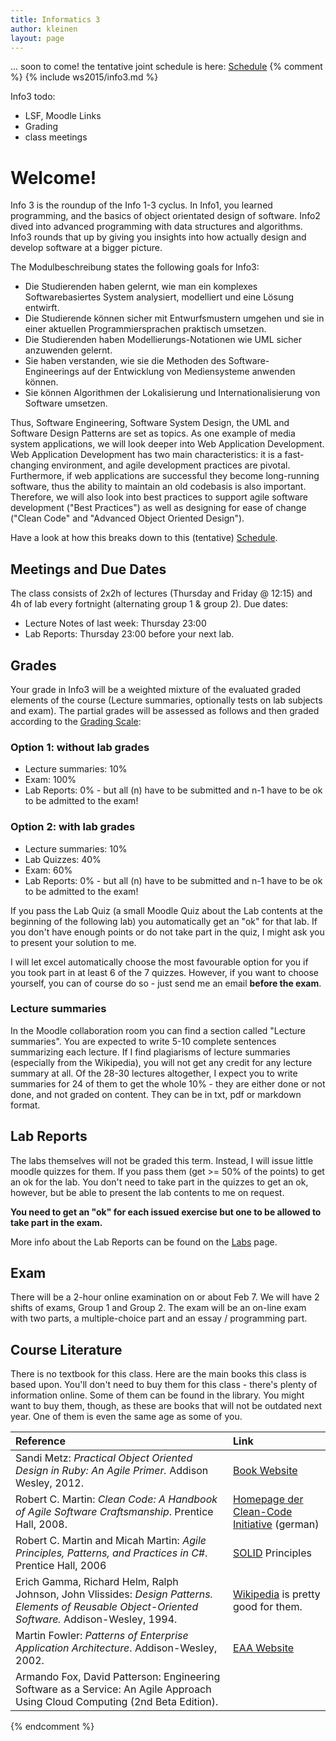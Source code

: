 ```yaml
---
title: Informatics 3
author: kleinen
layout: page
---
```


... soon to come! the tentative joint schedule is here: [Schedule](schedule/index.html)
{% comment %}
{% include ws2015/info3.md %}

Info3 todo:
- LSF, Moodle Links
- Grading
- class meetings

# Welcome!

Info 3 is the roundup of the Info 1-3 cyclus. In Info1, you learned programming, and the basics of object orientated design of software. Info2 dived into advanced programming with data structures and algorithms. Info3 rounds that up by giving you insights into how actually design and develop software at a bigger picture.

The Modulbeschreibung states the following goals for Info3:

*  Die Studierenden haben gelernt, wie man ein komplexes Softwarebasiertes
   System analysiert, modelliert und eine L&ouml;sung entwirft.
*  Die Studierende k&ouml;nnen sicher mit Entwurfsmustern umgehen und sie in einer
   aktuellen Programmiersprachen praktisch umsetzen.
*  Die Studierenden haben Modellierungs-Notationen wie UML sicher anzuwenden
   gelernt.
*  Sie haben verstanden, wie sie die Methoden des Software- Engineerings auf der
   Entwicklung von Mediensysteme anwenden k&ouml;nnen.
*  Sie k&ouml;nnen Algorithmen der Lokalisierung und Internationalisierung von
   Software umsetzen.

Thus, Software Engineering, Software System Design, the UML and Software Design Patterns are set as topics.
As one example of media system applications, we will look deeper into Web Application Development. Web Application Development has two main characteristics: it is a fast-changing environment, and agile development practices are pivotal. Furthermore, if web applications are successful they become long-running software, thus the ability to maintain an old codebasis is also important. Therefore, we will also look into best practices to support agile software development ("Best Practices") as well as designing for ease of change ("Clean Code" and "Advanced Object Oriented Design").

Have a look at how this breaks down to this (tentative) [Schedule](schedule).

## Meetings and Due Dates

The class consists of 2x2h of lectures (Thursday and Friday @ 12:15) and 4h of lab every fortnight (alternating group 1 & group 2).
Due dates:

* Lecture Notes of last week: Thursday 23:00
* Lab Reports: Thursday 23:00 before your next lab.


## Grades

Your grade in Info3 will be a weighted mixture of the evaluated graded elements of the course (Lecture summaries, optionally tests on lab subjects and exam). The partial grades will be assessed as follows and then graded according to the [Grading Scale]({{site.baseurl}}general/grading-scale.html):

### Option 1: without lab grades
* Lecture summaries: 10%
* Exam: 100%
* Lab Reports: 0% - but all (n) have to be submitted and n-1 have to be ok to be admitted to the exam!

### Option 2: with lab grades
* Lecture summaries: 10%
* Lab Quizzes: 40%
* Exam: 60%
* Lab Reports: 0% - but all (n) have to be submitted and n-1 have to be ok to be admitted to the exam!

If you pass the Lab Quiz (a small Moodle Quiz about the Lab contents at the beginning of the following lab) you automatically get an "ok" for that lab. If you don't have enough points or do not take part in the quiz, I might ask you to present your solution to me.

I will let excel automatically choose the most favourable option for you if you took part in at least 6 of the 7 quizzes. However, if you want to choose yourself, you can of course do so - just send me an email **before the exam**.

### Lecture summaries
In the Moodle collaboration room you can find a section called "Lecture summaries". You are expected to write 5-10 complete sentences summarizing each lecture.
If I find plagiarisms of lecture summaries (especially from the Wikipedia), you will not get any credit for any lecture summary at all. Of the 28-30 lectures altogether, I expect you to write summaries for 24 of them to get the whole 10% - they are either done or not done, and not graded on content.
They can be in txt, pdf or markdown format.

## Lab Reports
The labs themselves will not be graded this term. Instead, I will issue little moodle quizzes for them. If you pass them (get >= 50% of the points) to get an ok for the lab. You don't need to take part in the quizzes to get an ok, however, but be able to present the lab contents to me on request.

 **You need to get an "ok" for each issued exercise but one to be allowed to take part in the exam.**

More info about  the Lab Reports can be found on the [Labs](labs) page.

## Exam

There will be a 2-hour online examination on or about Feb 7. We will have 2 shifts of exams, Group 1 and Group 2.  The exam will be an on-line exam with two parts, a multiple-choice part and an essay / programming part.

## Course Literature

There is no textbook for this class. Here are the main books this class is based upon. You'll don't need to buy them for this class - there's plenty of information online. Some of them can be found in the library. You might want to buy them, though, as these are books that will not be outdated next year. One of them is even the same age as some of you.

| Reference                                                                                                                                         | Link                                                                                       |
|:--------------------------------------------------------------------------------------------------------------------------------------------------|:-------------------------------------------------------------------------------------------|
| Sandi Metz: _Practical Object Oriented Design in Ruby: An Agile Primer._ Addison Wesley, 2012.                                                    | [Book Website](http://www.poodr.com/)                                                      |
| Robert C. Martin: _Clean Code: A Handbook of Agile Software Craftsmanship_. Prentice Hall, 2008.                                                  | [Homepage der Clean-Code Initiative](http://www.clean-code-developer.de/) (german)         |
| Robert C. Martin and Micah Martin: _Agile Principles, Patterns, and Practices in C#_. Prentice Hall, 2006                                         | [SOLID](http://butunclebob.com/ArticleS.UncleBob.PrinciplesOfOod) Principles               |
| Erich Gamma, Richard Helm, Ralph Johnson, John Vlissides: _Design Patterns. Elements of Reusable Object-Oriented Software._ Addison-Wesley, 1994. | [Wikipedia](http://en.wikipedia.org/wiki/Software_design_pattern) is pretty good for them. |
| Martin Fowler: _Patterns of Enterprise Application Architecture_. Addison-Wesley, 2002.                                                           | [EAA Website](http://martinfowler.com/eaaCatalog/)                                         |
| Armando Fox, David Patterson: Engineering Software as a Service: An Agile Approach Using Cloud Computing (2nd Beta Edition).                      |                                                                                            |
{% endcomment %}
